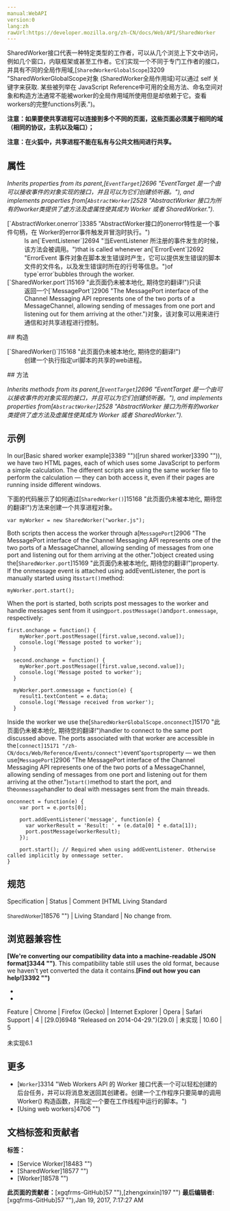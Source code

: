 ```yaml
---
manual:WebAPI
version:0
lang:zh
rawUrl:https://developer.mozilla.org/zh-CN/docs/Web/API/SharedWorker
---
```




SharedWorker接口代表一种特定类型的工作者，可以从几个浏览上下文中访问，例如几个窗口，内联框架或甚至工作者。它们实现一个不同于专门工作者的接口，并具有不同的全局作用域,[`SharedWorkerGlobalScope`]3209 "SharedWorkerGlobalScope对象 (SharedWorker全局作用域)可以通过 self 关键字来获取. 某些被列举在 JavaScript Reference中可用的全局方法、命名空间对象和构造方法通常不能被worker的全局作用域所使用但是却依赖于它。查看workers的完整functions列表.")。



**注意：如果要使共享进程可以连接到多个不同的页面，这些页面必须属于相同的域（相同的协议，主机以及端口）；**




**注意：在火狐中，共享进程不能在私有与公共文档间进行共享。**



## 属性<a name="属性"></a>


<em>Inherits properties from its parent,[`EventTarget`]2696 "EventTarget 是一个由可以接收事件的对象实现的接口，并且可以为它们创建侦听器。"), and implements properties from[`AbstractWorker`]2528 "AbstractWorker 接口为所有的worker类提供了虚方法及虚属性使其成为 Worker 或者 SharedWorker.").</em>

<dl><dt id=''>[`AbstractWorker.onerror`]3385 "AbstractWorker接口的onerror特性是一个事件句柄，在 Worker的error事件触发并冒泡时执行。")</dt><dd>Is an[`EventListener`]2694 "当EventListener 所注册的事件发生的时候，该方法会被调用。")that is called whenever an[`ErrorEvent`]2692 "ErrorEvent 事件对象在脚本发生错误时产生，它可以提供发生错误的脚本文件的文件名，以及发生错误时所在的行号等信息。")of type`error`bubbles through the worker.</dd><dt id=''>[`SharedWorker.port`]15169 "此页面仍未被本地化, 期待您的翻译!")只读</dt><dd>返回一个[`MessagePort`]2906 "The MessagePort interface of the Channel Messaging API represents one of the two ports of a MessageChannel, allowing sending of messages from one port and listening out for them arriving at the other.")对象，该对象可以用来进行通信和对共享进程进行控制。</dd></dl>
## 构造<a name="构造"></a>
<dl><dt id=''>[`SharedWorker()`]15168 "此页面仍未被本地化, 期待您的翻译!")</dt><dd>创建一个执行指定url脚本的共享的web进程。</dd></dl>
## 方法<a name="方法"></a>


<em>Inherits methods from its parent,[`EventTarget`]2696 "EventTarget 是一个由可以接收事件的对象实现的接口，并且可以为它们创建侦听器。"), and implements properties from[`AbstractWorker`]2528 "AbstractWorker 接口为所有的worker类提供了虚方法及虚属性使其成为 Worker 或者 SharedWorker.").</em>


## 示例<a name="示例"></a>


In our[Basic shared worker example]3389 "")([run shared worker]3390 "")), we have two HTML pages, each of which uses some JavaScript to perform a simple calculation. The different scripts are using the same worker file to perform the calculation — they can both access it, even if their pages are running inside different windows.



下面的代码展示了如何通过[`SharedWorker()`]15168 "此页面仍未被本地化, 期待您的翻译!")方法来创建一个共享进程对象。


```
var myWorker = new SharedWorker("worker.js");
```


Both scripts then access the worker through a[`MessagePort`]2906 "The MessagePort interface of the Channel Messaging API represents one of the two ports of a MessageChannel, allowing sending of messages from one port and listening out for them arriving at the other.")object created using the[`SharedWorker.port`]15169 "此页面仍未被本地化, 期待您的翻译!")property. If the onmessage event is attached using addEventListener, the port is manually started using its`start()`method:


```
myWorker.port.start();
```


When the port is started, both scripts post messages to the worker and handle messages sent from it using`port.postMessage()`and`port.onmessage`, respectively:


```
first.onchange = function() {
    myWorker.port.postMessage([first.value,second.value]);
    console.log('Message posted to worker');
  }

  second.onchange = function() {
    myWorker.port.postMessage([first.value,second.value]);
    console.log('Message posted to worker');
  }

  myWorker.port.onmessage = function(e) {
    result1.textContent = e.data;
    console.log('Message received from worker');
  }
```


Inside the worker we use the[`SharedWorkerGlobalScope.onconnect`]15170 "此页面仍未被本地化, 期待您的翻译!")handler to connect to the same port discussed above. The ports associated with that worker are accessible in the`[connect]15171 "/zh-CN/docs/Web/Reference/Events/connect")`event&#39;s`ports`property — we then use[`MessagePort`]2906 "The MessagePort interface of the Channel Messaging API represents one of the two ports of a MessageChannel, allowing sending of messages from one port and listening out for them arriving at the other.")`start()`method to start the port, and the`onmessage`handler to deal with messages sent from the main threads.


```
onconnect = function(e) {
    var port = e.ports[0];

    port.addEventListener('message', function(e) {
      var workerResult = 'Result: ' + (e.data[0] * e.data[1]);
      port.postMessage(workerResult);
    });

    port.start(); // Required when using addEventListener. Otherwise called implicitly by onmessage setter.
}
```

## 规范<a name="规范"></a>
Specification | Status | Comment 
[HTML Living Standard<br></br><small>SharedWorker</small>]18576 "") | Living Standard | No change from. 


## 浏览器兼容性<a name="浏览器兼容性"></a>


**[We&#39;re converting our compatibility data into a machine-readable JSON format]3344 "")**. This compatibility table still uses the old format, because we haven&#39;t yet converted the data it contains.**[Find out how you can help!]3392 "")**


* 
* 
Feature | Chrome | Firefox (Gecko) | Internet Explorer | Opera | Safari 
Support | 4 | [29.0]6948 "Released on 2014-04-29.")(29.0) | 未实现 | 10.60 | 5<br></br>未实现6.1 




## 更多<a name="更多"></a>

* [`Worker`]3314 "Web Workers API 的 Worker 接口代表一个可以轻松创建的后台任务，并可以将消息发送回其创建者。创建一个工作程序只要简单的调用Worker() 构造函数，并指定一个要在工作线程中运行的脚本。")
* [Using web workers]4706 "")



## 文档标签和贡献者
**标签：**
* [Service Worker]18483 "")
* [SharedWorker]18577 "")
* [Worker]18578 "")

**此页面的贡献者：**[xgqfrms-GitHub]57 ""),[zhengxinxin]197 "")
**最后编辑者:**[xgqfrms-GitHub]57 ""),<time>Jan 19, 2017, 7:17:27 AM</time>


